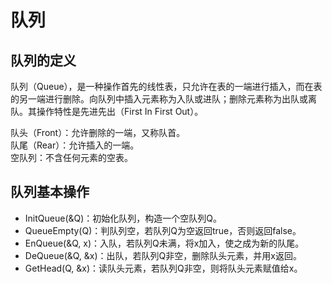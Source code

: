 # 队列  
## 队列的定义  
队列（Queue），是一种操作首先的线性表，只允许在表的一端进行插入，而在表的另一端进行删除。向队列中插入元素称为入队或进队；删除元素称为出队或离队。其操作特性是先进先出（First In First Out）。  

队头（Front）：允许删除的一端，又称队首。  
队尾（Rear）：允许插入的一端。  
空队列：不含任何元素的空表。  

## 队列基本操作  
- InitQueue(&Q)：初始化队列，构造一个空队列Q。  
- QueueEmpty(Q)：判队列空，若队列Q为空返回true，否则返回false。  
- EnQueue(&Q, x)：入队，若队列Q未满，将x加入，使之成为新的队尾。  
- DeQueue(&Q, &x)：出队，若队列Q非空，删除队头元素，并用x返回。  
- GetHead(Q, &x)：读队头元素，若队列Q非空，则将队头元素赋值给x。  
